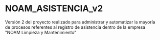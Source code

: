 # NOAM_ASISTENCIA_v2
Versión 2 del proyecto realizado para administrar y automatizar la mayoría de procesos referentes al registro de asistencia dentro de la empresa "NOAM Limpieza y Mantenimiento"
